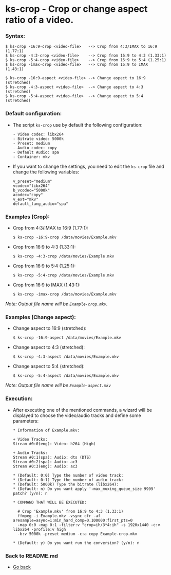 ks-crop - Crop or change aspect ratio of a video.
=================================================

### Syntax:

```shell
$ ks-crop -16:9-crop <video-file>   --> Crop from 4:3/IMAX to 16:9 (1.77:1)
$ ks-crop -4:3-crop <video-file>    --> Crop from 16:9 to 4:3 (1.33:1)
$ ks-crop -5:4-crop <video-file>    --> Crop from 16:9 to 5:4 (1.25:1)
$ ks-crop -imax-crop <video-file>   --> Crop from 16:9 to IMAX (1.43:1)

$ ks-crop -16:9-aspect <video-file> --> Change aspect to 16:9 (stretched)
$ ks-crop -4:3-aspect <video-file>  --> Change aspect to 4:3 (stretched)
$ ks-crop -5:4-aspect <video-file>  --> Change aspect to 5:4 (stretched)
```
  
### Default configuration:

  * The script `ks-crop` use by default the following configuration:
    
    ```shell
    - Video codec: libx264
    - Bitrate video: 5000k
    - Preset: medium
    - Audio codec: copy
    - Default Audio: spa
    - Container: mkv
    ````
    
  * If you want to change the settings, you need to edit the `ks-crop` file and change the following variables:
  
    ```shell
    v_preset="medium"
    vcodec="libx264"
    b_vcodec="5000k"
    acodec="copy"
    v_ext="mkv"
    default_lang_audio="spa"
    ````

### Examples (Crop):

  * Crop from 4:3/IMAX to 16:9 (1.77:1):
  
    ```shell
    $ ks-crop -16:9-crop /data/movies/Example.mkv
    ````
    
  * Crop from 16:9 to 4:3 (1.33:1):
    
    ```shell
    $ ks-crop -4:3-crop /data/movies/Example.mkv
    ````

  * Crop from 16:9 to 5:4 (1.25:1):
    
    ```shell
    $ ks-crop -5:4-crop /data/movies/Example.mkv
    ````

  * Crop from 16:9 to IMAX (1.43:1):
    
    ```shell
    $ ks-crop -imax-crop /data/movies/Example.mkv
    ````
    
_Note: Output file name will be `Example-crop.mkv`._

### Examples (Change aspect):

  * Change aspect to 16:9 (stretched):
    
    ```shell
    $ ks-crop -16:9-aspect /data/movies/Example.mkv
    ````

  * Change aspect to 4:3 (stretched):
    
    ```shell
    $ ks-crop -4:3-aspect /data/movies/Example.mkv
    ````

  * Change aspect to 5:4 (stretched):
    
    ```shell
    $ ks-crop -5:4-aspect /data/movies/Example.mkv
    ````
   
_Note: Output file name will be `Example-aspect.mkv`_
    
### Execution:

  * After executing one of the mentioned commands, a wizard will be displayed to choose the video/audio tracks and define some parameters:
  
    ```shell
    * Information of Example.mkv:

    + Video Tracks:
    Stream #0:0(eng): Video: h264 (High)

    + Audio Tracks:
    Stream #0:1(spa): Audio: dts (DTS)
    Stream #0:2(spa): Audio: ac3
    Stream #0:3(eng): Audio: ac3

    * (Default: 0:0) Type the number of video track: 
    * (Default: 0:1) Type the number of audio track: 
    * (Default: 5000k) Type the bitrate (libx264): 
    * (Default: n) Do you want apply '-max_muxing_queue_size 9999' patch? (y/n): n

    * COMMAND THAT WILL BE EXECUTED:

      # Crop 'Example.mkv' from 16:9 to 4:3 (1.33:1)
      ffmpeg -i Example.mkv -vsync cfr -af aresample=async=1:min_hard_comp=0.100000:first_pts=0 
      -map 0:0 -map 0:1 -filter:v "crop=ih/3*4:ih" -s 1920x1440 -c:v libx264 -profile:v high 
      -b:v 5000k -preset medium -c:a copy Example-crop.mkv

    * (Default: y) Do you want run the conversion? (y/n): n
    ````
    
### Back to README.md
    
* [Go back](https://github.com/q3aql/ks-tools/blob/main/README.md)
  
